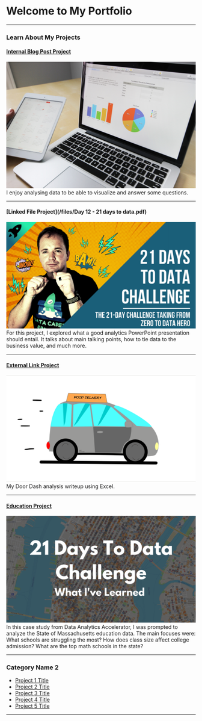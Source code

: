 # Welcome to My Portfolio

---

### Learn About My Projects

#### [Internal Blog Post Project](/bank)
<img src="images/pexels-pixabay-265087.jpg?raw=true"/>
I enjoy analysing data to be able to visualize and answer some questions.

---
#### [Linked File Project](/files/Day 12 - 21 days to data.pdf)
<img src="images/21 Days To Data Challenge.png?raw=true"/>
For this project, I explored what a good analytics PowerPoint presentation should entail. It talks about main talking points, how to tie data to the business value, and much more. 

---
#### [External Link Project](https://www.linkedin.com/posts/osayamen-ozigagu_activity-7024103662490685440-I5dd?utm_source=share&utm_medium=member_desktop)
[<img src="images/DOOR-DASH1-21-2023_16-34-58.gif?raw=true"/>](https://www.linkedin.com/pulse/what-i-learned-21-days-data-avery-smith)
My Door Dash analysis writeup using Excel. 


---
#### [Education Project](https://www.linkedin.com/pulse/massachusetts-education-analysis-samantha-paul/)
[<img src="images/21 Days To Data Challenge What I've Learned Cover.png?raw=true"/>](https://www.linkedin.com/pulse/what-i-learned-21-days-data-avery-smith)
In this case study from Data Analytics Accelerator, I was prompted to analyze the State of Massachusetts education data. The main focuses were:
What schools are struggling the most?
How does class size affect college admission?
What are the top math schools in the state? 

---

### Category Name 2

- [Project 1 Title](http://example.com/)
- [Project 2 Title](http://example.com/)
- [Project 3 Title](http://example.com/)
- [Project 4 Title](http://example.com/)
- [Project 5 Title](http://example.com/)

---




